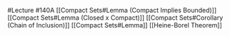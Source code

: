 #Lecture  #140A
[[Compact Sets#Lemma (Compact Implies Bounded)]]
[[Compact Sets#Lemma (Closed x Compact)]]
[[Compact Sets#Corollary (Chain of Inclusion)]]
[[Compact Sets#Lemma]]
[[Heine-Borel Theorem]]

